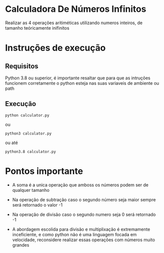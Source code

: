 # Calculadora De Números Infinitos

Realizar as 4 operações aritiméticas utilizando numeros inteiros, de tamanho teóricamente inifinitos

# Instruções de execução

## Requisitos

Python 3.8 ou superior, é importante resaltar que para que
as intruções funcionem corretamente o python esteja nas suas
variaveis de ambiente ou path

## Execução

`python calculator.py`

ou

`python3 calculator.py`

ou até

`python3.8 calculator.py`

# Pontos importante

- A soma é a unica operação que amboss os números podem ser de qualquer tamanho

- Na operação de subtração caso o segundo número seja maior sempre será retornado o valor -1

- Na operação de divisão caso o segundo numero seja 0 será retornado -1

- A abordagem escolida para divisão e multiplixação é extremamente inceficiente, e como python não é uma linguagem focada em velocidade, reconsidere realizar essas operações com números muito grandes
